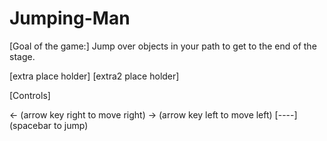 # Jumping-Man

[Goal of the game:]
Jump over objects in your path to get to the end of the stage.

[extra place holder]
[extra2 place holder]

[Controls]
 
<- (arrow key right to move right)
-> (arrow key left to move left)
[----] (spacebar to jump)

